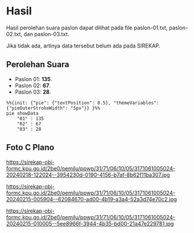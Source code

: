 # Hasil

Hasil perolehan suara paslon dapat dilihat pada file paslon-01.txt, paslon-02.txt, dan paslon-03.txt.

Jika tidak ada, artinya data tersebut belum ada pada SIREKAP.

## Perolehan Suara

 * Paslon 01: **135**.
 * Paslon 02: **67**.
 * Paslon 03: **28**.

```mermaid
%%{init: {"pie": {"textPosition": 0.5}, "themeVariables": {"pieOuterStrokeWidth": "5px"}} }%%
pie showData
    "01" : 135
    "02" : 67
    "03" : 28
```
## Foto C Plano

https://sirekap-obj-formc.kpu.go.id/2be0/pemilu/ppwp/31/71/06/10/05/3171061005024-20240218-122024--3954230d-0190-4156-b7af-8b62f11ba307.jpg

https://sirekap-obj-formc.kpu.go.id/2be0/pemilu/ppwp/31/71/06/10/05/3171061005024-20240215-005904--62084670-ad00-4b19-a3a4-52a3d74e70c2.jpg

https://sirekap-obj-formc.kpu.go.id/2be0/pemilu/ppwp/31/71/06/10/05/3171061005024-20240215-010005--5ee8966f-3944-4b35-bd00-21a47e229781.jpg
